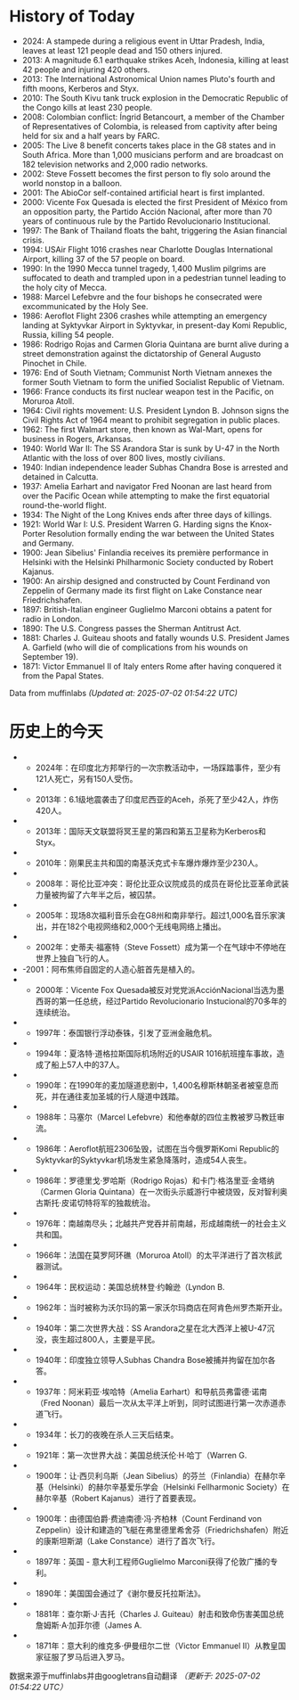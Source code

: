 # History of Today 

- 2024: A stampede during a religious event in Uttar Pradesh, India, leaves at least 121 people dead and 150 others injured.
- 2013: A magnitude 6.1 earthquake strikes Aceh, Indonesia, killing at least 42 people and injuring 420 others.
- 2013: The International Astronomical Union names Pluto's fourth and fifth moons, Kerberos and Styx.
- 2010: The South Kivu tank truck explosion in the Democratic Republic of the Congo kills at least 230 people.
- 2008: Colombian conflict: Íngrid Betancourt, a member of the Chamber of Representatives of Colombia, is released from captivity after being held for six and a half years by FARC.
- 2005: The Live 8 benefit concerts takes place in the G8 states and in South Africa. More than 1,000 musicians perform and are broadcast on 182 television networks and 2,000 radio networks.
- 2002: Steve Fossett becomes the first person to fly solo around the world nonstop in a balloon.
- 2001: The AbioCor self-contained artificial heart is first implanted.
- 2000: Vicente Fox Quesada is elected the first President of México from an opposition party, the Partido Acción Nacional, after more than 70 years of continuous rule by the Partido Revolucionario Institucional.
- 1997: The Bank of Thailand floats the baht, triggering the Asian financial crisis.
- 1994: USAir Flight 1016 crashes near Charlotte Douglas International Airport, killing 37 of the 57 people on board.
- 1990: In the 1990 Mecca tunnel tragedy, 1,400 Muslim pilgrims are suffocated to death and trampled upon in a pedestrian tunnel leading to the holy city of Mecca.
- 1988: Marcel Lefebvre and the four bishops he consecrated were excommunicated by the Holy See.
- 1986: Aeroflot Flight 2306 crashes while attempting an emergency landing at Syktyvkar Airport in Syktyvkar, in present-day Komi Republic, Russia, killing 54 people.
- 1986: Rodrigo Rojas and Carmen Gloria Quintana are burnt alive during a street demonstration against the dictatorship of General Augusto Pinochet in Chile.
- 1976: End of South Vietnam; Communist North Vietnam annexes the former South Vietnam to form the unified Socialist Republic of Vietnam.
- 1966: France conducts its first nuclear weapon test in the Pacific, on Moruroa Atoll.
- 1964: Civil rights movement: U.S. President Lyndon B. Johnson signs the Civil Rights Act of 1964 meant to prohibit segregation in public places.
- 1962: The first Walmart store, then known as Wal-Mart, opens for business in Rogers, Arkansas.
- 1940: World War II: The SS Arandora Star is sunk by U-47 in the North Atlantic with the loss of over 800 lives, mostly civilians.
- 1940: Indian independence leader Subhas Chandra Bose is arrested and detained in Calcutta.
- 1937: Amelia Earhart and navigator Fred Noonan are last heard from over the Pacific Ocean while attempting to make the first equatorial round-the-world flight.
- 1934: The Night of the Long Knives ends after three days of killings.
- 1921: World War I: U.S. President Warren G. Harding signs the Knox-Porter Resolution formally ending the war between the United States and Germany.
- 1900: Jean Sibelius' Finlandia receives its première performance in Helsinki with the Helsinki Philharmonic Society conducted by Robert Kajanus.
- 1900: An airship designed and constructed by Count Ferdinand von Zeppelin of Germany made its first flight on Lake Constance near Friedrichshafen.
- 1897: British-Italian engineer Guglielmo Marconi obtains a patent for radio in London.
- 1890: The U.S. Congress passes the Sherman Antitrust Act.
- 1881: Charles J. Guiteau shoots and fatally wounds U.S. President James A. Garfield (who will die of complications from his wounds on September 19).
- 1871: Victor Emmanuel II of Italy enters Rome after having conquered it from the Papal States.

Data from muffinlabs
*(Updated at: 2025-07-02 01:54:22 UTC)*

# 历史上的今天 

- -  2024年：在印度北方邦举行的一次宗教活动中，一场踩踏事件，至少有121人死亡，另有150人受伤。
- -  2013年：6.1级地震袭击了印度尼西亚的Aceh，杀死了至少42人，炸伤420人。
- -  2013年：国际天文联盟将冥王星的第四和第五卫星称为Kerberos和Styx。
- -  2010年：刚果民主共和国的南基沃克式卡车爆炸爆炸至少230人。
- -  2008年：哥伦比亚冲突：哥伦比亚众议院成员的成员在哥伦比亚革命武装力量被拘留了六年半之后，被囚禁。
- -  2005年：现场8次福利音乐会在G8州和南非举行。超过1,000名音乐家演出，并在182个电视网络和2,000个无线电网络上播出。
- -  2002年：史蒂夫·福塞特（Steve Fossett）成为第一个在气球中不停地在世界上独自飞行的人。
- -2001：阿布焦师自固定的人造心脏首先是植入的。
- -  2000年：Vicente Fox Quesada被反对党党派AcciónNacional当选为墨西哥的第一任总统，经过Partido Revolucionario Instucional的70多年的连续统治。
- -  1997年：泰国银行浮动泰铢，引发了亚洲金融危机。
- -  1994年：夏洛特·道格拉斯国际机场附近的USAIR 1016航班撞车事故，造成了船上57人中的37人。
- -  1990年：在1990年的麦加隧道悲剧中，1,400名穆斯林朝圣者被窒息而死，并在通往麦加圣城的行人隧道中践踏。
- -  1988年：马塞尔（Marcel Lefebvre）和他奉献的四位主教被罗马教廷审流。
- -  1986年：Aeroflot航班2306坠毁，试图在当今俄罗斯Komi Republic的Syktyvkar的Syktyvkar机场发生紧急降落时，造成54人丧生。
- -  1986年：罗德里戈·罗哈斯（Rodrigo Rojas）和卡门·格洛里亚·金塔纳（Carmen Gloria Quintana）在一次街头示威游行中被烧毁，反对智利奥古斯托·皮诺切特将军的独裁统治。
- -  1976年：南越南尽头；北越共产党吞并前南越，形成越南统一的社会主义共和国。
- -  1966年：法国在莫罗阿环礁（Moruroa Atoll）的太平洋进行了首次核武器测试。
- -  1964年：民权运动：美国总统林登·约翰逊（Lyndon B.
- -  1962年：当时被称为沃尔玛的第一家沃尔玛商店在阿肯色州罗杰斯开业。
- -  1940年：第二次世界大战：SS Arandora之星在北大西洋上被U-47沉没，丧生超过800人，主要是平民。
- -  1940年：印度独立领导人Subhas Chandra Bose被捕并拘留在加尔各答。
- -  1937年：阿米莉亚·埃哈特（Amelia Earhart）和导航员弗雷德·诺南（Fred Noonan）最后一次从太平洋上听到，同时试图进行第一次赤道赤道飞行。
- -  1934年：长刀的夜晚在杀人三天后结束。
- -  1921年：第一次世界大战：美国总统沃伦·H·哈丁（Warren G.
- -  1900年：让·西贝利乌斯（Jean Sibelius）的芬兰（Finlandia）在赫尔辛基（Helsinki）的赫尔辛基爱乐学会（Helsinki Fellharmonic Society）在赫尔辛基（Robert Kajanus）进行了首要表现。
- -  1900年：由德国伯爵·费迪南德·冯·齐柏林（Count Ferdinand von Zeppelin）设计和建造的飞艇在弗里德里希舍芬（Friedrichshafen）附近的康斯坦斯湖（Lake Constance）进行了首次飞行。
- -  1897年：英国 - 意大利工程师Guglielmo Marconi获得了伦敦广播的专利。
- -  1890年：美国国会通过了《谢尔曼反托拉斯法》。
- -  1881年：查尔斯·J·吉托（Charles J. Guiteau）射击和致命伤害美国总统詹姆斯·A·加菲尔德（James A.
- -  1871年：意大利的维克多·伊曼纽尔二世（Victor Emmanuel II）从教皇国家征服了罗马后进入罗马。

数据来源于muffinlabs并由googletrans自动翻译
*（更新于: 2025-07-02 01:54:22 UTC）*